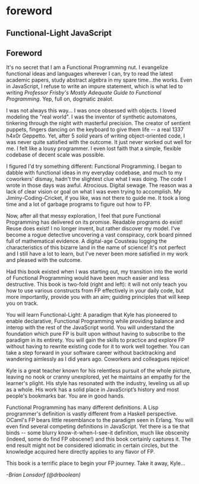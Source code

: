 # foreword

## Functional-Light JavaScript

## Foreword

It's no secret that I am a Functional Programming nut. I evangelize functional ideas and languages wherever I can, try to read the latest academic papers, study abstract algebra in my spare time…the works. Even in JavaScript, I refuse to write an impure statement, which is what led to writing _Professor Frisby's Mostly Adequate Guide to Functional Programming_. Yep, full on, dogmatic zealot.

I was not always this way… I was once obsessed with objects. I loved modeling the "real world". I was the inventor of synthetic automatons, tinkering through the night with masterful precision. The creator of sentient puppets, fingers dancing on the keyboard to give them life -- a real 1337 h4x0r Geppetto. Yet, after 5 _solid_ years of writing object-oriented code, I was never quite satisfied with the outcome. It just never worked out well for me. I felt like a lousy programmer. I even lost faith that a simple, flexible codebase of decent scale was possible.

I figured I'd try something different: Functional Programming. I began to dabble with functional ideas in my everyday codebase, and much to my coworkers' dismay, hadn't the slightest clue what I was doing. The code I wrote in those days was awful. Atrocious. Digital sewage. The reason was a lack of clear vision or goal on what I was even trying to accomplish. My Jiminy-Coding-Cricket, if you like, was not there to guide me. It took a long time and a lot of garbage programs to figure out how to FP.

Now, after all that messy exploration, I feel that pure Functional Programming has delivered on its promise. Readable programs do exist! Reuse does exist! I no longer invent, but rather discover my model. I've become a rogue detective uncovering a vast conspiracy, cork board pinned full of mathematical evidence. A digital-age Cousteau logging the characteristics of this bizarre land in the name of science! It's not perfect and I still have a lot to learn, but I've never been more satisfied in my work and pleased with the outcome.

Had this book existed when I was starting out, my transition into the world of Functional Programming would have been much easier and less destructive. This book is two-fold \(right and left\): it will not only teach you how to use various constructs from FP effectively in your daily code, but more importantly, provide you with an aim; guiding principles that will keep you on track.

You will learn Functional-Light: A paradigm that Kyle has pioneered to enable declarative, Functional Programming while providing balance and interop with the rest of the JavaScript world. You will understand the foundation which pure FP is built upon without having to subscribe to the paradigm in its entirety. You will gain the skills to practice and explore FP without having to rewrite existing code for it to work well together. You can take a step forward in your software career without backtracking and wandering aimlessly as I did years ago. Coworkers and colleagues rejoice!

Kyle is a great teacher known for his relentless pursuit of the whole picture, leaving no nook or cranny unexplored, yet he maintains an empathy for the learner's plight. His style has resonated with the industry, leveling us all up as a whole. His work has a solid place in JavaScript’s history and most people's bookmarks bar. You are in good hands.

Functional Programming has many different definitions. A Lisp programmer's definition is vastly different from a Haskell perspective. OCaml's FP bears little resemblance to the paradigm seen in Erlang. You will even find several competing definitions in JavaScript. Yet there is a tie that binds -- some blurry know-it-when-I-see-it definition, much like obscenity \(indeed, some do find FP obscene!\) and this book certainly captures it. The end result might not be considered idiomatic in certain circles, but the knowledge acquired here directly applies to any flavor of FP.

This book is a terrific place to begin your FP journey. Take it away, Kyle...

_-Brian Lonsdorf \(@drboolean\)_


